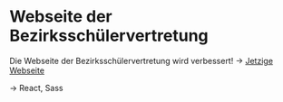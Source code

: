 # Webseite der Bezirksschülervertretung

Die Webseite der Bezirksschülervertretung wird verbessert! -> [Jetzige Webseite](https://www.bsv-duesseldorf.de/)

-> React, Sass
